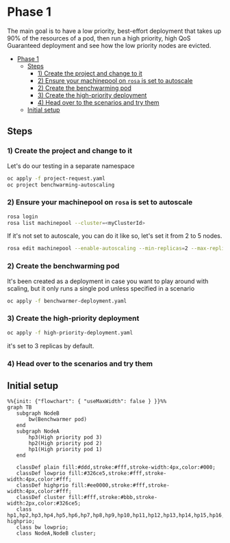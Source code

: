# Phase 1

The main goal is to have a low priority, best-effort deployment that takes up 90% of the resources of a pod, then run a high priority, high QoS Guaranteed deployment and see how the low priority nodes are evicted.

- [Phase 1](#phase-1)
  - [Steps](#steps)
    - [1) Create the project and change to it](#1-create-the-project-and-change-to-it)
    - [2) Ensure your machinepool on `rosa` is set to autoscale](#2-ensure-your-machinepool-on-rosa-is-set-to-autoscale)
    - [2) Create the benchwarming pod](#2-create-the-benchwarming-pod)
    - [3) Create the high-priority deployment](#3-create-the-high-priority-deployment)
    - [4) Head over to the scenarios and try them](#4-head-over-to-the-scenarios-and-try-them)
  - [Initial setup](#initial-setup)

## Steps

### 1) Create the project and change to it

Let's do our testing in a separate namespace

```bash
oc apply -f project-request.yaml
oc project benchwarming-autoscaling
```

### 2) Ensure your machinepool on `rosa` is set to autoscale

```bash
rosa login
rosa list machinepool --cluster=<myClusterId>
```

If it's not set to autoscale, you can do it like so, let's set it from 2 to 5 nodes.

```bash
rosa edit machinepool --enable-autoscaling --min-replicas=2 --max-replicas=5 --cluster=<myClusterId> <myMachinePoolId>
```

### 2) Create the benchwarming pod

It's been created as a deployment in case you want to play around with scaling, but it only runs a single pod unless specified in a scenario

```bash
oc apply -f benchwarmer-deployment.yaml
```

### 3) Create the high-priority deployment

```bash
oc apply -f high-priority-deployment.yaml
```

it's set to 3 replicas by default.

### 4) Head over to the scenarios and try them

## Initial setup

```mermaid
%%{init: {"flowchart": { "useMaxWidth": false } }}%%
graph TB
   subgraph NodeB
       bw(Benchwarmer pod)
   end
   subgraph NodeA
       hp3(High priority pod 3)
       hp2(High priority pod 2)
       hp1(High priority pod 1)
   end
 
   classDef plain fill:#ddd,stroke:#fff,stroke-width:4px,color:#000;
   classDef lowprio fill:#326ce5,stroke:#fff,stroke-width:4px,color:#fff;
   classDef highprio fill:#ee0000,stroke:#fff,stroke-width:4px,color:#fff;
   classDef cluster fill:#fff,stroke:#bbb,stroke-width:2px,color:#326ce5;
   class hp1,hp2,hp3,hp4,hp5,hp6,hp7,hp8,hp9,hp10,hp11,hp12,hp13,hp14,hp15,hp16,hp17,hp18,hp19,hp20 highprio;
   class bw lowprio;
   class NodeA,NodeB cluster;
```
